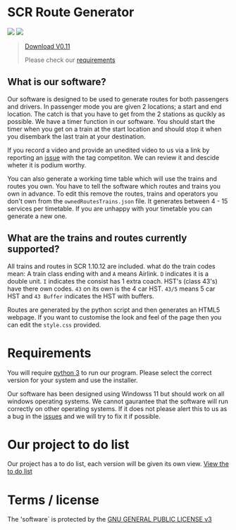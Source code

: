 # SCR Route Generator
![](https://img.shields.io/badge/SCR_Route_Generator-V0.11-green) ![](https://img.shields.io/badge/SCR_version-1.10.12-blue)

> [Download V0.11](https://github.com/captainorigami01/SCR-Route-Generator/releases/tag/v0.11)
>
> Please check our [requirements](#requirements)

## What is our software?

Our software is designed to be used to generate routes for both passengers and drivers.
In passenger mode you are given 2 locations; a start and end location. The catch is that you have to get from the 2 stations as qucikly as possible. We have a timer function in our software. You should start the timer when you get on a train at the start location and should stop it when you disembark the last train at your destination.

If you record a video and provide an unedited video to us via a link by reporting an [issue](https://github.com/captainorigami01/SCR-Route-Generator/issues) with the tag competiton. We can review it and descide wheter it is podium worthy.

You can also generate a working time table which will use the trains and routes you own. You have to tell the software which routes and trains you own in advance.
To edit this remove the routes, trains and operators you don't own from the `ownedRoutesTrains.json` file. It generates between 4 - 15 services per timetable. If you are unhappy with your timetable you can generate a new one.

## What are the trains and routes currently supported?

All trains and routes in SCR 1.10.12 are included. what do the train codes mean:
A train class ending with and `A` means Airlink. `D` indicates it is a double unit. `I` indicates the consist has 1 extra coach.
HST's (class 43's) have there own codes. `43` on its own is the 4 car HST. `43/5` means 5 car HST and `43 Buffer` indicates the HST with buffers.

Routes are generated by the python script and then generates an HTML5 webpage. If you want to customise the look and feel of the page then you can edit the `style.css` provided.

# Requirements
You will require [python 3](https://www.python.org/downloads/) to run our program. Please select the correct version for your system and use the installer.

Our software has been designed using Windowss 11 but should work on all windows operating systems. We cannot gaurantee that the software will run correctly on other operating systems. If it does not please alert this to us as a bug in the [issues](https://github.com/captainorigami01/SCR-Route-Generator/issues) and we will try to fix it if possible.

# Our project to do list
Our project has a to do list, each version will be given its own view. [View the to do list](https://github.com/users/captainorigami01/projects/4/views/1)

# Terms / license
The 'software` is protected by the [GNU GENERAL PUBLIC LICENSE v3](https://github.com/captainorigami01/SCR-Route-Generator/blob/main/LICENSE)
